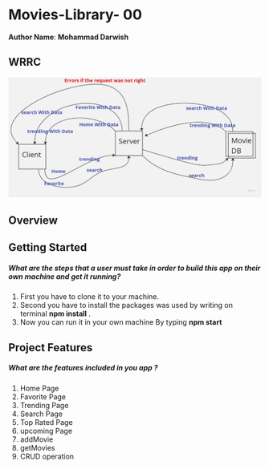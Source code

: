 # Movies-Library- 00

**Author Name**: **Mohammad Darwish**

## WRRC
![web request response cycle](./Assest/Lab12W.jpg)

## Overview

## Getting Started

##### What are the steps that a user must take in order to build this app on their own machine and get it running?

1. First you have to clone it to your machine.
2. Second you have to install the packages was used by writing on terminal **npm install** .
3. Now you can run it in your own machine By typing **npm start**

## Project Features
##### What are the features included in you app ?
1. Home Page
2. Favorite Page
3. Trending Page
4. Search Page
5. Top Rated Page
6. upcoming Page
7. addMovie
8. getMovies
9. CRUD operation 
